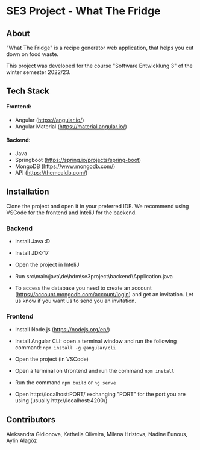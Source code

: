 # SE3 Project - What The Fridge 

## About 
"What The Fridge" is a recipe generator web application, that helps you cut down on food waste. 

This project was developed for the course "Software Entwicklung 3" of the winter semester 2022/23.

## Tech Stack 
#### Frontend: 
- Angular (https://angular.io/)
- Angular Material (https://material.angular.io/)

#### Backend: 
- Java
- Springboot (https://spring.io/projects/spring-boot)
- MongoDB (https://www.mongodb.com/)
- API (https://themealdb.com/)

## Installation

Clone the project and open it in your preferred IDE. 
We recommend using VSCode for the frontend and InteliJ for the backend.


### Backend

- Install Java :D

- Install JDK-17

- Open the project in InteliJ

- Run src\main\java\de\hdm\se3project\backend\Application.java

- To access the database you need to create an account (https://account.mongodb.com/account/login) and get an invitation. Let us know if you want us to send you an invitation.

### Frontend

- Install Node.js (https://nodejs.org/en/)

- Install Angular CLI: open a terminal window and run the following command: `npm install -g @angular/cli`

- Open the project (in VSCode)

- Open a terminal on \frontend and run the command `npm install`

- Run the command `npm build` or `ng serve`

- Open http://localhost:PORT/ exchanging "PORT" for the port you are using (usually http://localhost:4200/)






## Contributors 
Aleksandra Gidionova, Kethella Oliveira, Milena Hristova, Nadine Eunous, Aylin Alagöz 

